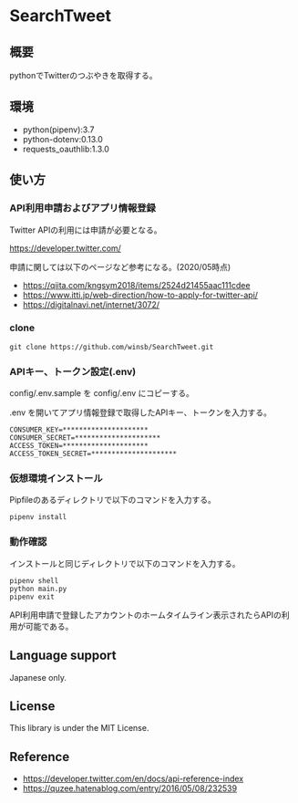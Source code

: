 # SearchTweet
## 概要
pythonでTwitterのつぶやきを取得する。

## 環境
- python(pipenv):3.7
- python-dotenv:0.13.0
- requests_oauthlib:1.3.0

## 使い方
### API利用申請およびアプリ情報登録
Twitter APIの利用には申請が必要となる。

https://developer.twitter.com/

申請に関しては以下のページなど参考になる。(2020/05時点)
- https://qiita.com/kngsym2018/items/2524d21455aac111cdee
- https://www.itti.jp/web-direction/how-to-apply-for-twitter-api/
- https://digitalnavi.net/internet/3072/

### clone
```
git clone https://github.com/winsb/SearchTweet.git
```

### APIキー、トークン設定(.env)
config/.env.sample を config/.env にコピーする。

.env を開いてアプリ情報登録で取得したAPIキー、トークンを入力する。
```
CONSUMER_KEY=*********************
CONSUMER_SECRET=*********************
ACCESS_TOKEN=*********************
ACCESS_TOKEN_SECRET=*********************
```

### 仮想環境インストール
Pipfileのあるディレクトリで以下のコマンドを入力する。
```
pipenv install
```

### 動作確認
インストールと同じディレクトリで以下のコマンドを入力する。
```
pipenv shell
python main.py
pipenv exit
```
API利用申請で登録したアカウントのホームタイムライン表示されたらAPIの利用が可能である。

## Language support
Japanese only.

## License
This library is under the MIT License.

## Reference
- https://developer.twitter.com/en/docs/api-reference-index
- https://quzee.hatenablog.com/entry/2016/05/08/232539